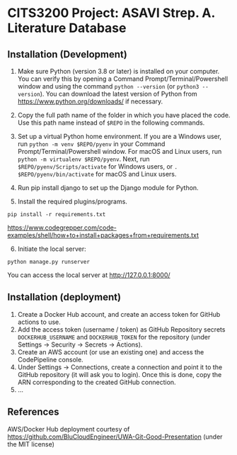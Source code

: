 CITS3200 Project: ASAVI Strep. A. Literature Database
=====================================================

Installation (Development)
--------------------------

1. Make sure Python (version 3.8 or later) is installed on your computer. You can verify this by opening a Command Prompt/Terminal/Powershell window and using the command ```python --version``` (or ```python3 --version```). You can download the latest version of Python from https://www.python.org/downloads/ if necessary. 

2. Copy the full path name of the folder in which you have placed the code. Use this path name instead of ```$REPO``` in the following commands.

3. Set up a virtual Python home environment. If you are a Windows user, run ```python -m venv $REPO/pyenv``` in your Command Prompt/Terminal/Powershell window. For macOS and Linux users, run ```python -m virtualenv $REPO/pyenv```. Next, run ```$REPO/pyenv/Scripts/activate``` for Windows users, or ```. $REPO/pyenv/bin/activate``` for macOS and Linux users. 

4. Run pip install django to set up the Django module for Python. 

5. Install the required plugins/programs. 

```pip install -r requirements.txt```

https://www.codegrepper.com/code-examples/shell/how+to+install+packages+from+requirements.txt

6. Initiate the local server:
```
python manage.py runserver
```
You can access the local server at http://127.0.0.1:8000/


Installation (deployment)
-------------------------

1. Create a Docker Hub account, and create an access token for GitHub actions to use.
2. Add the access token (username / token) as GitHub Repository secrets `DOCKERHUB_USERNAME` and `DOCKERHUB_TOKEN` for the repository (under Settings -> Security -> Secrets -> Actions).
3. Create an AWS account (or use an existing one) and access the CodePipeline console.
4. Under Settings -> Connections, create a connection and point it to the GitHub repository (it will ask you to login). Once this is done, copy the ARN corresponding to the created GitHub connection.
5. ...

References
----------

AWS/Docker Hub deployment courtesy of https://github.com/BluCloudEngineer/UWA-Git-Good-Presentation (under the MIT license)
